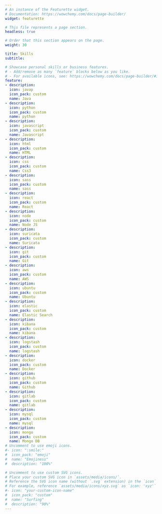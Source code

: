 ```yaml
---
# An instance of the Featurette widget.
# Documentation: https://wowchemy.com/docs/page-builder/
widget: featurette

# This file represents a page section.
headless: true

# Order that this section appears on the page.
weight: 30

title: Skills
subtitle:

# Showcase personal skills or business features.
# - Add/remove as many `feature` blocks below as you like.
# - For available icons, see: https://wowchemy.com/docs/page-builder/#icons
feature:
- description: 
  icon: javap
  icon_pack: custom
  name: Java
- description: 
  icon: python
  icon_pack: custom
  name: python
- description: 
  icon: javascript
  icon_pack: custom
  name: Javascript
- description: 
  icon: html
  icon_pack: custom
  name: HTML
- description: 
  icon: css
  icon_pack: custom
  name: Css3
- description: 
  icon: sass
  icon_pack: custom
  name: sass
- description: 
  icon: react
  icon_pack: custom
  name: React
- description: 
  icon: node
  icon_pack: custom
  name: Node JS
- description: 
  icon: suricata
  icon_pack: custom
  name: Suricata
- description: 
  icon: git
  icon_pack: custom
  name: Git
- description: 
  icon: aws
  icon_pack: custom
  name: AWS
- description: 
  icon: ubuntu
  icon_pack: custom
  name: Ubuntu
- description: 
  icon: elastic
  icon_pack: custom
  name: Elastic Search
- description: 
  icon: kibana
  icon_pack: custom
  name: kibana
- description: 
  icon: logstash
  icon_pack: custom
  name: logstash
- description: 
  icon: docker
  icon_pack: custom
  name: Docker
- description: 
  icon: github
  icon_pack: custom
  name: Github
- description: 
  icon: gitlab
  icon_pack: custom
  name: gitlab
- description: 
  icon: mysql
  icon_pack: custom
  name: mysql
- description: 
  icon: mongo 
  icon_pack: custom
  name: Mongo DB
# Uncomment to use emoji icons.
#- icon: ":smile:"
#  icon_pack: "emoji"
#  name: "Emojiness"
#  description: "100%"  

# Uncomment to use custom SVG icons.
# Place your custom SVG icon in `assets/media/icons/`.
# Reference the SVG icon name (without `.svg` extension) in the `icon` field.
# For example, reference `assets/media/icons/xyz.svg` as `icon: 'xyz'`
#- icon: "your-custom-icon-name"
#  icon_pack: "custom"
#  name: "Surfing"
#  description: "90%"
---
```

